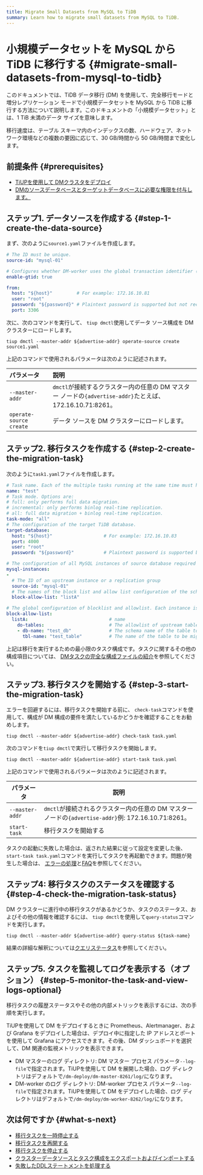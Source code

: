 ```yaml
---
title: Migrate Small Datasets from MySQL to TiDB
summary: Learn how to migrate small datasets from MySQL to TiDB.
---
```


# 小規模データセットを MySQL から TiDB に移行する {#migrate-small-datasets-from-mysql-to-tidb}

このドキュメントでは、TiDB データ移行 (DM) を使用して、完全移行モードと増分レプリケーション モードで小規模データセットを MySQL から TiDB に移行する方法について説明します。このドキュメントの「小規模データセット」とは、1 TiB 未満のデータ サイズを意味します。

移行速度は、テーブル スキーマ内のインデックスの数、ハードウェア、ネットワーク環境などの複数の要因に応じて、30 GB/時間から 50 GB/時間まで変化します。<!--The migration process using DM is shown in the figure below.-->

<!--/media/dm/migrate-with-dm.png-->

## 前提条件 {#prerequisites}

-   [TiUPを使用して DMクラスタをデプロイ](/dm/deploy-a-dm-cluster-using-tiup.md)
-   [DMのソースデータベースとターゲットデータベースに必要な権限を付与します。](/dm/dm-worker-intro.md)

## ステップ1. データソースを作成する {#step-1-create-the-data-source}

まず、次のように`source1.yaml`ファイルを作成します。

```yaml
# The ID must be unique.
source-id: "mysql-01"

# Configures whether DM-worker uses the global transaction identifier (GTID) to pull binlogs. To enable GTID, the upstream MySQL must have enabled GTID. If the upstream MySQL has automatic source-replica switching, the GTID mode is required.
enable-gtid: true

from:
  host: "${host}"         # For example: 172.16.10.81
  user: "root"
  password: "${password}" # Plaintext password is supported but not recommended. It is recommended to use dmctl encrypt to encrypt the plaintext password before using the password.
  port: 3306
```

次に、次のコマンドを実行して、 `tiup dmctl`使用してデータ ソース構成を DM クラスターにロードします。

```shell
tiup dmctl --master-addr ${advertise-addr} operate-source create source1.yaml
```

上記のコマンドで使用されるパラメータは次のように記述されます。

| パラメータ                   | 説明                                                                           |
| :---------------------- | :--------------------------------------------------------------------------- |
| `--master-addr`         | `dmctl`が接続するクラスター内の任意の DM マスター ノードの`{advertise-addr}`たとえば、172.16.10.71:8261。 |
| `operate-source create` | データ ソースを DM クラスターにロードします。                                                    |

## ステップ2. 移行タスクを作成する {#step-2-create-the-migration-task}

次のように`task1.yaml`ファイルを作成します。

```yaml
# Task name. Each of the multiple tasks running at the same time must have a unique name.
name: "test"
# Task mode. Options are:
# full: only performs full data migration.
# incremental: only performs binlog real-time replication.
# all: full data migration + binlog real-time replication.
task-mode: "all"
# The configuration of the target TiDB database.
target-database:
  host: "${host}"                   # For example: 172.16.10.83
  port: 4000
  user: "root"
  password: "${password}"           # Plaintext password is supported but not recommended. It is recommended to use dmctl encrypt to encrypt the plaintext password before using the password.

# The configuration of all MySQL instances of source database required for the current migration task.
mysql-instances:
-
  # The ID of an upstream instance or a replication group
  source-id: "mysql-01"
  # The names of the block list and allow list configuration of the schema name or table name that is to be migrated. These names are used to reference the global configuration of the block and allowlist. For the global configuration, refer to the `block-allow-list` configuration below.
  block-allow-list: "listA"

# The global configuration of blocklist and allowlist. Each instance is referenced by a configuration item name.
block-allow-list:
  listA:                              # name
    do-tables:                        # The allowlist of upstream tables that need to be migrated.
    - db-name: "test_db"              # The schema name of the table to be migrated.
      tbl-name: "test_table"          # The name of the table to be migrated.

```

上記は移行を実行するための最小限のタスク構成です。タスクに関するその他の構成項目については、 [DMタスクの完全な構成ファイルの紹介](/dm/task-configuration-file-full.md)を参照してください。

## ステップ3. 移行タスクを開始する {#step-3-start-the-migration-task}

エラーを回避するには、移行タスクを開始する前に、 `check-task`コマンドを使用して、構成が DM 構成の要件を満たしているかどうかを確認することをお勧めします。

```shell
tiup dmctl --master-addr ${advertise-addr} check-task task.yaml
```

次のコマンドを`tiup dmctl`で実行して移行タスクを開始します。

```shell
tiup dmctl --master-addr ${advertise-addr} start-task task.yaml
```

上記のコマンドで使用されるパラメータは次のように記述されます。

| パラメータ           | 説明                                                                          |
| --------------- | --------------------------------------------------------------------------- |
| `--master-addr` | `dmctl`が接続されるクラスター内の任意の DM マスター ノードの`{advertise-addr}`例: 172.16.10.71:8261。 |
| `start-task`    | 移行タスクを開始する                                                                  |

タスクの起動に失敗した場合は、返された結果に従って設定を変更した後、 `start-task task.yaml`コマンドを実行してタスクを再起動できます。問題が発生した場合は、 [エラーの処理](/dm/dm-error-handling.md)と[FAQ](/dm/dm-faq.md)を参照してください。

## ステップ4: 移行タスクのステータスを確認する {#step-4-check-the-migration-task-status}

DM クラスターに進行中の移行タスクがあるかどうか、タスクのステータス、およびその他の情報を確認するには、 `tiup dmctl`を使用して`query-status`コマンドを実行します。

```shell
tiup dmctl --master-addr ${advertise-addr} query-status ${task-name}
```

結果の詳細な解釈については[クエリステータス](/dm/dm-query-status.md)を参照してください。

## ステップ5. タスクを監視してログを表示する（オプション） {#step-5-monitor-the-task-and-view-logs-optional}

移行タスクの履歴ステータスやその他の内部メトリックを表示するには、次の手順を実行します。

TiUPを使用して DM をデプロイするときに Prometheus、Alertmanager、および Grafana をデプロイした場合は、デプロイ中に指定した IP アドレスとポートを使用して Grafana にアクセスできます。その後、DM ダッシュボードを選択して、DM 関連の監視メトリックを表示できます。

-   DM マスターのログ ディレクトリ: DM マスター プロセス パラメータ`--log-file`で指定されます。TiUPを使用して DM を展開した場合、ログ ディレクトリはデフォルトで`/dm-deploy/dm-master-8261/log/`になります。
-   DM-worker のログ ディレクトリ: DM-worker プロセス パラメータ`--log-file`で指定されます。TiUPを使用して DM をデプロイした場合、ログ ディレクトリはデフォルトで`/dm-deploy/dm-worker-8262/log/`になります。

## 次は何ですか {#what-s-next}

-   [移行タスクを一時停止する](/dm/dm-pause-task.md)
-   [移行タスクを再開する](/dm/dm-resume-task.md)
-   [移行タスクを停止する](/dm/dm-stop-task.md)
-   [クラスターデータソースとタスク構成をエ​​クスポートおよびインポートする](/dm/dm-export-import-config.md)
-   [失敗したDDLステートメントを処理する](/dm/handle-failed-ddl-statements.md)
